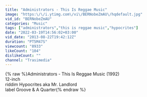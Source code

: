 ```yaml
---
title: "Administrators - This Is Reggae Music"
image: "https:\/\/i.ytimg.com\/vi\/BERNobeZmAU\/hqdefault.jpg"
vid_id: "BERNobeZmAU"
categories: "Music"
tags: ["administrators","this is reggae music","hypocrites"]
date: "2022-03-19T14:56:02+03:00"
vid_date: "2013-08-22T19:42:12Z"
duration: "PT5M47S"
viewcount: "8933"
likeCount: "104"
dislikeCount: ""
channel: "Trasimedia"
---
```

{% raw %}Administrators - This Is Reggae Music (1992)<br />12-inch<br />riddim Hypocrites aka Mr. Landlord<br />label Groove &amp; A Quarter{% endraw %}
